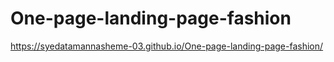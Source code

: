 # One-page-landing-page-fashion
https://syedatamannasheme-03.github.io/One-page-landing-page-fashion/
